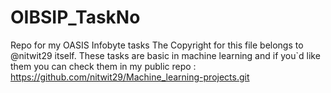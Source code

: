 # OIBSIP_TaskNo
Repo for my OASIS Infobyte tasks
The Copyright for this file belongs to @nitwit29 itself.
These tasks are basic in machine learning and if you`d like them you can check them in my public repo : https://github.com/nitwit29/Machine_learning-projects.git
